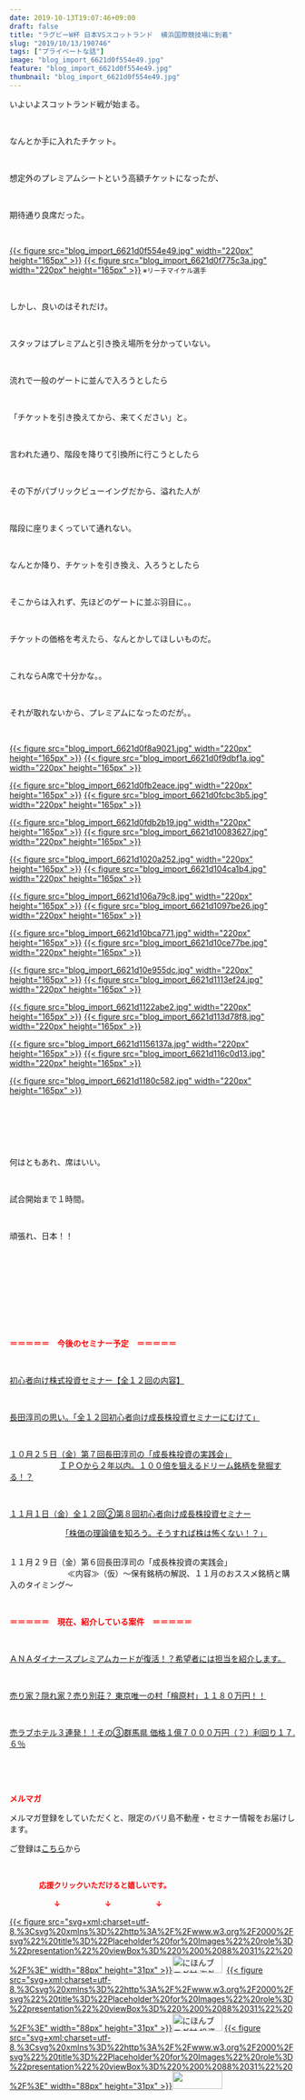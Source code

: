 ```yaml
---
date: 2019-10-13T19:07:46+09:00
draft: false
title: "ラグビーW杯 日本VSスコットランド  横浜国際競技場に到着"
slug: "2019/10/13/190746"
tags: ["プライベートな話"]
image: "blog_import_6621d0f554e49.jpg"
feature: "blog_import_6621d0f554e49.jpg"
thumbnail: "blog_import_6621d0f554e49.jpg"
---
```

<p>いよいよスコットランド戦が始まる。</p><p> </p><p>なんとか手に入れたチケット。</p><p> </p><p>想定外のプレミアムシートという高額チケットになったが、</p><p> </p><p>期待通り良席だった。</p><p> </p><p><a href="blog_import_6621d0f554e49.jpg">{{< figure src="blog_import_6621d0f554e49.jpg" width="220px" height="165px" >}}</a> <a href="blog_import_6621d0f775c3a.jpg">{{< figure src="blog_import_6621d0f775c3a.jpg" width="220px" height="165px" >}}</a><span style="font-size:0.83em;"> ※リーチマイケル選手</span></p><p> </p><p>しかし、良いのはそれだけ。</p><p> </p><p>スタッフはプレミアムと引き換え場所を分かっていない。</p><p> </p><p>流れで一般のゲートに並んで入ろうとしたら</p><p> </p><p>「チケットを引き換えてから、来てください」と。</p><p> </p><p>言われた通り、階段を降りて引換所に行こうとしたら</p><p> </p><p>その下がパブリックビューイングだから、溢れた人が</p><p> </p><p>階段に座りまくっていて通れない。</p><p> </p><p>なんとか降り、チケットを引き換え、入ろうとしたら</p><p> </p><p>そこからは入れず、先ほどのゲートに並ぶ羽目に。。</p><p> </p><p>チケットの価格を考えたら、なんとかしてほしいものだ。</p><p> </p><p>これならA席で十分かな。。</p><p> </p><p>それが取れないから、プレミアムになったのだが。。</p><p> </p><p><a href="blog_import_6621d0f8a9021.jpg">{{< figure src="blog_import_6621d0f8a9021.jpg" width="220px" height="165px" >}}</a> <a href="blog_import_6621d0f9dbf1a.jpg">{{< figure src="blog_import_6621d0f9dbf1a.jpg" width="220px" height="165px" >}}</a></p><p><a href="blog_import_6621d0fb2eace.jpg">{{< figure src="blog_import_6621d0fb2eace.jpg" width="220px" height="165px" >}}</a> <a href="blog_import_6621d0fcbc3b5.jpg">{{< figure src="blog_import_6621d0fcbc3b5.jpg" width="220px" height="165px" >}}</a></p><p><a href="blog_import_6621d0fdb2b19.jpg">{{< figure src="blog_import_6621d0fdb2b19.jpg" width="220px" height="165px" >}}</a> <a href="blog_import_6621d10083627.jpg">{{< figure src="blog_import_6621d10083627.jpg" width="220px" height="165px" >}}</a></p><p><a href="blog_import_6621d1020a252.jpg">{{< figure src="blog_import_6621d1020a252.jpg" width="220px" height="165px" >}}</a> <a href="blog_import_6621d104ca1b4.jpg">{{< figure src="blog_import_6621d104ca1b4.jpg" width="220px" height="165px" >}}</a></p><p><a href="blog_import_6621d106a79c8.jpg">{{< figure src="blog_import_6621d106a79c8.jpg" width="220px" height="165px" >}}</a> <a href="blog_import_6621d1097be26.jpg">{{< figure src="blog_import_6621d1097be26.jpg" width="220px" height="165px" >}}</a></p><p><a href="blog_import_6621d10bca771.jpg">{{< figure src="blog_import_6621d10bca771.jpg" width="220px" height="165px" >}}</a> <a href="blog_import_6621d10ce77be.jpg">{{< figure src="blog_import_6621d10ce77be.jpg" width="220px" height="165px" >}}</a></p><p><a href="blog_import_6621d10e955dc.jpg">{{< figure src="blog_import_6621d10e955dc.jpg" width="220px" height="165px" >}}</a> <a href="blog_import_6621d1113ef24.jpg">{{< figure src="blog_import_6621d1113ef24.jpg" width="220px" height="165px" >}}</a></p><p><a href="blog_import_6621d1122abe2.jpg">{{< figure src="blog_import_6621d1122abe2.jpg" width="220px" height="165px" >}}</a> <a href="blog_import_6621d113d78f8.jpg">{{< figure src="blog_import_6621d113d78f8.jpg" width="220px" height="165px" >}}</a></p><p><a href="blog_import_6621d1156137a.jpg">{{< figure src="blog_import_6621d1156137a.jpg" width="220px" height="165px" >}}</a> <a href="blog_import_6621d116c0d13.jpg">{{< figure src="blog_import_6621d116c0d13.jpg" width="220px" height="165px" >}}</a></p><p><a href="blog_import_6621d1180c582.jpg">{{< figure src="blog_import_6621d1180c582.jpg" width="220px" height="165px" >}}</a></p><p> </p><p> </p><p> </p><p>何はともあれ、席はいい。</p><p> </p><p>試合開始まで１時間。</p><p> </p><p>頑張れ、日本！！</p><p> </p><p> </p><p> </p><p> </p><p> </p><p><span style="font-weight: bold;"><span style="color: rgb(255, 0, 0);">＝＝＝＝＝　今後のセミナー予定　＝＝＝＝＝</span></span></p><p> </p><p><a href="https://ameblo.jp/baliclub/entry-12526587328.html" target="_blank">初心者向け株式投資セミナー【全１２回の内容】</a></p><p> </p><p><span style="color: rgb(255, 0, 0);"><a href="https://ameblo.jp/baliclub/entry-12526985641.html" target="_blank">長田淳司の思い。「全１２回初心者向け成長株投資セミナーにむけて」</a></span></p><p> </p><p><a href="https://ameblo.jp/baliclub/entry-12533851631.html" target="_blank">１０月２５日（金）第７回長田淳司の「成長株投資の実践会」</a><br/> 　　　　　　<a href="https://ameblo.jp/baliclub/entry-12533851631.html" target="_blank">ＩＰＯから２年以内。１００倍を狙えるドリーム銘柄を発掘する！？</a></p><p> </p><p><a href="entry-12534417651.html#_=_" target="_blank">１１月１日（金）全１２回②第８回初心者向け成長株投資セミナー</a></p><p>　　　　　　　<a href="entry-12534417651.html#_=_" target="_blank">「株価の理論値を知ろう。そうすれば株は怖くない！？」</a></p><p><br/>１１月２９日（金）第６回長田淳司の「成長株投資の実践会」<br/> 　　　　　　　≪内容≫（仮）～保有銘柄の解説、１１月のおススメ銘柄と購入のタイミング～</p><p> </p><p><span style="font-weight: bold;"><span style="color: rgb(255, 0, 0);">＝＝＝＝＝　現在、紹介している案件　＝＝＝＝＝</span></span></p><p> </p><p><a href="https://ameblo.jp/baliclub/entry-12529998383.html" target="_blank">ＡＮＡダイナースプレミアムカードが復活！？希望者には担当を紹介します。</a></p><p> </p><p><a href="https://ameblo.jp/baliclub/entry-12500415311.html" target="_blank">売り家？隠れ家？売り別荘？ 東京唯一の村「檜原村」１１８０万円！！</a></p><p> </p><p><a href="https://ameblo.jp/baliclub/entry-12504218353.html" target="_blank">売ラブホテル３連発！！その③群馬県 価格１億７０００万円（？）利回り１７.６％</a></p><p> </p><p> </p><p><span style="font-weight: bold;"><span style="color: rgb(255, 0, 0);">メルマガ</span></span></p><p>メルマガ登録をしていただくと、限定のバリ島不動産・セミナー情報をお届けします。</p><p>ご登録は<a href="f9eeVI" target="_blank">こちら</a>から</p><p style="text-align: center;"> </p><p><font color="#ff0000" size="2"><strong>　　　　応援クリックいただけると嬉しいです。</strong></font></p><p><font color="#ff0000" size="2"><strong>　　　　　　↓　　　　　　↓　　　　　　↓</strong></font></p><p><a href="ranking.html?p_cid=01260127" id="&amp;blogmura_banner">{{< figure src="svg+xml;charset=utf-8,%3Csvg%20xmlns%3D%22http%3A%2F%2Fwww.w3.org%2F2000%2Fsvg%22%20title%3D%22Placeholder%20for%20Images%22%20role%3D%22presentation%22%20viewBox%3D%220%200%2088%2031%22%20%2F%3E" width="88px" height="31px" >}}<noscript><img alt="にほんブログ村 海外生活ブログ バリ島情報へ" border="0" height="31" src="//overseas.blogmura.com/bali/img/bali88_31.gif" width="88"></noscript></a>  <a href="ranking.html?p_cid=01260127" id="&amp;blogmura_banner">{{< figure src="svg+xml;charset=utf-8,%3Csvg%20xmlns%3D%22http%3A%2F%2Fwww.w3.org%2F2000%2Fsvg%22%20title%3D%22Placeholder%20for%20Images%22%20role%3D%22presentation%22%20viewBox%3D%220%200%2088%2031%22%20%2F%3E" width="88px" height="31px" >}}<noscript><img alt="にほんブログ村 投資ブログ 不動産投資へ" border="0" height="31" src="//investment.blogmura.com/hudousantoushi/img/hudousantoushi88_31.gif" width="88"></noscript></a> <a href="link.php?1804582" title="人気ブログランキングへ">{{< figure src="svg+xml;charset=utf-8,%3Csvg%20xmlns%3D%22http%3A%2F%2Fwww.w3.org%2F2000%2Fsvg%22%20title%3D%22Placeholder%20for%20Images%22%20role%3D%22presentation%22%20viewBox%3D%220%200%2088%2031%22%20%2F%3E" width="88px" height="31px" >}}<noscript><img border="0" height="31" src="https://blog.with2.net/img/banner/banner_22.gif" width="88"></noscript></a></p>

